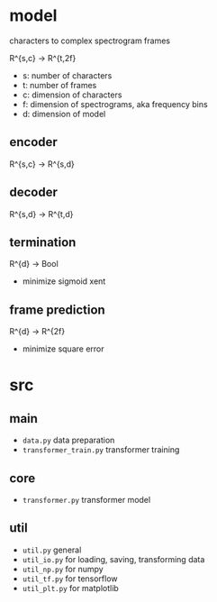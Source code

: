 # model

characters to complex spectrogram frames

R^{s,c} -> R^{t,2f}

- s: number of characters
- t: number of frames
- c: dimension of characters
- f: dimension of spectrograms, aka frequency bins
- d: dimension of model

## encoder

R^{s,c} -> R^{s,d}

## decoder

R^{s,d} -> R^{t,d}

## termination

R^{d} -> Bool

- minimize sigmoid xent

## frame prediction

R^{d} -> R^{2f}

- minimize square error

# src

## main

- `data.py` data preparation
- `transformer_train.py` transformer training

## core

- `transformer.py` transformer model

## util

- `util.py` general
- `util_io.py` for loading, saving, transforming data
- `util_np.py` for numpy
- `util_tf.py` for tensorflow
- `util_plt.py` for matplotlib
